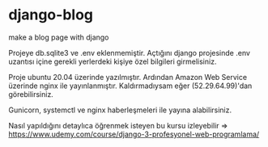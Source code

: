 # django-blog
make a blog page with django


Projeye db.sqlite3 ve .env eklenmemiştir.
Açtığını django projesinde .env uzantısı içine gerekli yerlerdeki kişiye özel bilgileri girmelisiniz.

Proje ubuntu 20.04 üzerinde yazılmıştır.
Ardından Amazon Web Service üzerinde nginx ile yayınlanmıştır. Kaldırmadıysam eğer (52.29.64.99)'dan görebilirsiniz.

Gunicorn, systemctl ve nginx haberleşmeleri ile yayına alabilirsiniz.

Nasıl yapıldığını detaylıca öğrenmek isteyen bu kursu izleyebilir => https://www.udemy.com/course/django-3-profesyonel-web-programlama/
